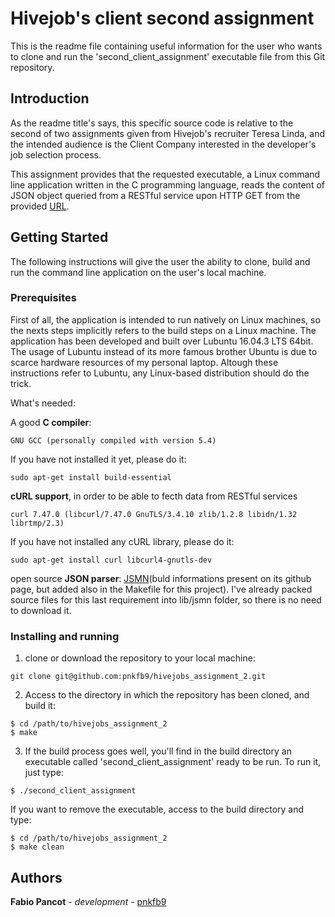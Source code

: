 # Hivejob's client second assignment

This is the readme file containing useful information for the user who wants to clone and run the 'second_client_assignment' executable file from this Git repository.

## Introduction

As the readme title's says, this specific source code is relative to the second of two assignments given from Hivejob's recruiter Teresa Linda, and the intended audience is the Client Company interested in the developer's job selection process.

This assignment provides that the requested executable, a Linux command line application written in the C programming language, reads the content of JSON object queried from a RESTful service upon HTTP GET from the provided <a href="https://simpleexerciseforreadingjsondata-yvgbbyqpmq.now.sh">URL</a>.


## Getting Started

The following instructions will give the user the ability to clone, build and run the command line application on the user's local machine.


### Prerequisites

First of all, the application is intended to run natively on Linux machines, so the nexts steps implicitly refers to the build steps on a Linux machine. 
The application has been developed and built over Lubuntu 16.04.3 LTS 64bit. The usage of Lubuntu instead of its more famous brother Ubuntu is due to scarce hardware resources of my personal laptop. Altough these instructions refer to Lubuntu, any Linux-based distribution should do the trick.

What's needed:

A good **C compiler**:

```
GNU GCC (personally compiled with version 5.4)
```

If you have not installed it yet, please do it:

```
sudo apt-get install build-essential 
```

**cURL support**, in order to be able to fecth data from RESTful services

```
curl 7.47.0 (libcurl/7.47.0 GnuTLS/3.4.10 zlib/1.2.8 libidn/1.32 librtmp/2.3)
```

If you have not installed any cURL library, please do it:

```
sudo apt-get install curl libcurl4-gnutls-dev
```

open source **JSON parser**: <a href="https://github.com/zserge/jsmn">JSMN</a>(buld informations present on its github page, but added also in the Makefile for this project). 
I've already packed source files for this last requirement into lib/jsmn folder, so there is no need to download it.

### Installing and running

1) clone or download the repository to your local machine:

```
git clone git@github.com:pnkfb9/hivejobs_assignment_2.git
```

2) Access to the directory in which the repository has been cloned, and build it:

```
$ cd /path/to/hivejobs_assignment_2
$ make
```

3) If the build process goes well, you'll find in the build directory an executable called 'second_client_assignment' ready to be run. To run it, just type:

```
$ ./second_client_assignment
```

If you want to remove the executable, access to the build directory and type:

```
$ cd /path/to/hivejobs_assignment_2
$ make clean
```

## Authors

**Fabio Pancot** - *development* - [pnkfb9](https://github.com/pnkfb9)

